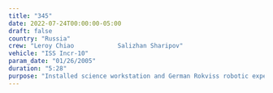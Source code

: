 ```yaml
---
title: "345"
date: 2022-07-24T00:00:00-05:00
draft: false
country: "Russia"
crew: "Leroy Chiao            Salizhan Sharipov"
vehicle: "ISS Incr-10"
param_date: "01/26/2005"
duration: "5:28"
purpose: "Installed science workstation and German Rokviss robotic experiment on SM.  Transfered MPAC/SEEDs experiment panel to new location on same stand.  Installed Rokviss antenna on MPAC/SEEDs mounting structure (cable reconnection due to initial mating error).  Photoed contamination on vent valves of Elektron, Vozdukh and trace gas system to aid MCC-M troubleshooting.  Installed BioRisk experiment on DC1.  19 items jettisoned (elec caps, glove wipes)"
---
```

